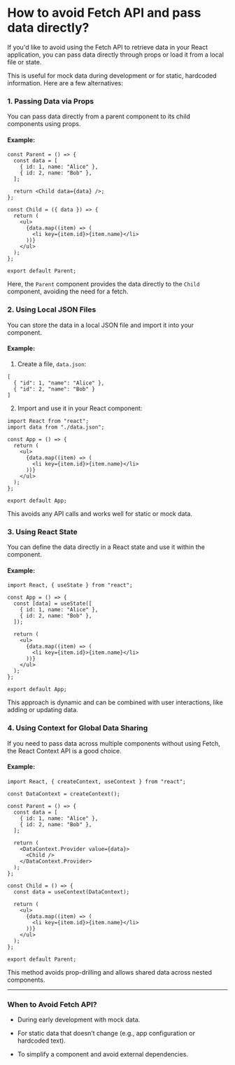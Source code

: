 # How to avoid Fetch API and pass data directly?

If you'd like to avoid using the Fetch API to retrieve data in your React application, you can pass data directly through props or load it from a local file or state. 

This is useful for mock data during development or for static, hardcoded information. Here are a few alternatives:

### **1. Passing Data via Props**

You can pass data directly from a parent component to its child components using props.

#### Example:

```
const Parent = () => {
  const data = [
    { id: 1, name: "Alice" },
    { id: 2, name: "Bob" },
  ];

  return <Child data={data} />;
};

const Child = ({ data }) => {
  return (
    <ul>
      {data.map((item) => (
        <li key={item.id}>{item.name}</li>
      ))}
    </ul>
  );
};

export default Parent;

```

Here, the `Parent` component provides the data directly to the `Child` component, avoiding the need for a fetch.

### **2. Using Local JSON Files**

You can store the data in a local JSON file and import it into your component.

#### Example:

1. Create a file, `data.json`:

```
[
  { "id": 1, "name": "Alice" },
  { "id": 2, "name": "Bob" }
]

```

2. Import and use it in your React component:

```
import React from "react";
import data from "./data.json";

const App = () => {
  return (
    <ul>
      {data.map((item) => (
        <li key={item.id}>{item.name}</li>
      ))}
    </ul>
  );
};

export default App;

```

This avoids any API calls and works well for static or mock data.

### **3. Using React State**

You can define the data directly in a React state and use it within the component.

#### Example:

```
import React, { useState } from "react";

const App = () => {
  const [data] = useState([
    { id: 1, name: "Alice" },
    { id: 2, name: "Bob" },
  ]);

  return (
    <ul>
      {data.map((item) => (
        <li key={item.id}>{item.name}</li>
      ))}
    </ul>
  );
};

export default App;

```

This approach is dynamic and can be combined with user interactions, like adding or updating data.

### **4. Using Context for Global Data Sharing**

If you need to pass data across multiple components without using Fetch, the React Context API is a good choice.

#### Example:

```
import React, { createContext, useContext } from "react";

const DataContext = createContext();

const Parent = () => {
  const data = [
    { id: 1, name: "Alice" },
    { id: 2, name: "Bob" },
  ];

  return (
    <DataContext.Provider value={data}>
      <Child />
    </DataContext.Provider>
  );
};

const Child = () => {
  const data = useContext(DataContext);

  return (
    <ul>
      {data.map((item) => (
        <li key={item.id}>{item.name}</li>
      ))}
    </ul>
  );
};

export default Parent;

```

This method avoids prop-drilling and allows shared data across nested components.

---
### **When to Avoid Fetch API?**

- During early development with mock data.
    
- For static data that doesn’t change (e.g., app configuration or hardcoded text).
    
- To simplify a component and avoid external dependencies.